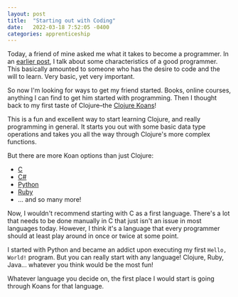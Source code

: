 ```yaml
---
layout: post
title:  "Starting out with Coding"
date:   2022-03-18 7:52:05 -0400
categories: apprenticeship
---
```


Today, a friend of mine asked me what it takes to become a
programmer. In an [earlier post][anyone-can-code], I talk about 
some characteristics of a good programmer. This basically amounted
to someone who has the desire to code and the will to learn. 
Very basic, yet very important. 

So now I'm looking for ways to get my friend started. Books, online
courses, anything I can find to get him started with programming.
Then I thought back to my first taste of Clojure–the 
[Clojure Koans][clojure-koans]!

This is a fun and excellent way to start learning Clojure, and really 
programming in general. It starts you out with some basic data type 
operations and takes you all the way through Clojure's more complex 
functions.

But there are more Koan options than just Clojure:
- [C](https://github.com/c-koans/c_koans)
- [C#](https://github.com/NotMyself/DotNetCoreKoans)
- [Python](https://github.com/gregmalcolm/python_koans)
- [Ruby](https://github.com/edgecase/ruby_koans)
- ... and so many more!

Now, I wouldn't recommend starting with C as a first language. There's a
lot that needs to be done manually in C that just isn't an issue in most 
languages today. However, I think it's a language that every programmer 
should at least play around in once or twice at some point.

I started with Python and became an addict upon executing my first 
`Hello, World!` program. But you can really start with any language!
Clojure, Ruby, Java... whatever you think would be the most fun!

Whatever language you decide on, the first place I would start is going
through Koans for that language.

[clojure-koans]: https://github.com/functional-koans/clojure-koans
[anyone-can-code]: https://brandoncorrea.github.io/apprenticeship/2022/02/21/anyone-can-code.html